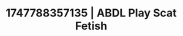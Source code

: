 ---
categories:
- Satin sheets
- Erotic art direction
- Delirious pleasure
- Morning passion
- Queer kinks
image: /assets/images/1747788357135.jpg
layout: post
seo:
  description: Featured content with high-quality Scat Fetish, ABDL Play. HD images
    available.
  keywords: Scat Fetish, ABDL Play
  og_image: /assets/images/1747788357135.jpg
  schema_type: VisualArtwork
tags:
- ABDL Play
- Scat Fetish
- '#1747788357135'
title: 1747788357135 | ABDL Play Scat Fetish
---